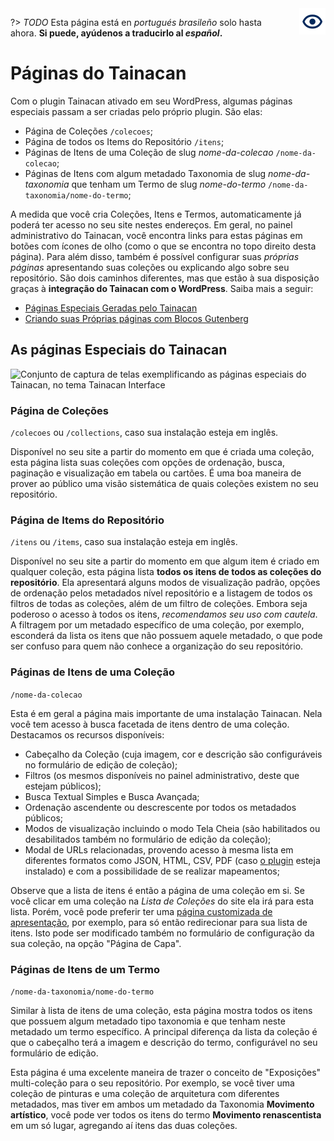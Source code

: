<div style="float: right; margin-left: 1rem;">
	<img 
		alt="Ícone de Ver no Tema" 
		src="/es-mx/_assets/images/icon_see.png"
		width="42"
		height="42">
</div>

?> _TODO_ Esta página está en _portugués brasileño_ solo hasta ahora. **Si puede, ayúdenos a traducirlo al _español_.**

# Páginas do Tainacan

Com o plugin Tainacan ativado em seu WordPress, algumas páginas especiais passam a ser criadas pelo próprio plugin. São elas:

- Página de Coleções `/colecoes`;
- Página de todos os Items do Repositório `/itens`;
- Páginas de Itens de uma Coleção de slug _nome-da-colecao_ `/nome-da-colecao`;
- Páginas de Itens com algum metadado Taxonomia de slug _nome-da-taxonomia_ que tenham um Termo de slug _nome-do-termo_ `/nome-da-taxonomia/nome-do-termo`;

A medida que você cria Coleções, Itens e Termos, automaticamente já poderá ter acesso no seu site nestes endereços. Em geral, no painel administrativo do Tainacan, você encontra links para estas páginas em botões com ícones de olho (como o que se encontra no topo direito desta página). Para além disso, também é possível configurar suas _próprias páginas_ apresentando suas coleções ou explicando algo sobre seu repositório. São dois caminhos diferentes, mas que estão à sua disposição graças à **integração do Tainacan com o WordPress**. Saiba mais a seguir:

- [Páginas Especiais Geradas pelo Tainacan](#as-páginas-especiais-do-Tainacan)
- [Criando suas Próprias páginas com Blocos Gutenberg](/es-mx/gutenberg-blocks)

## As páginas Especiais do Tainacan

![Conjunto de captura de telas exemplificando as páginas especiais do Tainacan, no  tema Tainacan Interface](/_assets/images/paginas_especiais_tainacan.png)

### Página de Coleções

`/colecoes` ou `/collections`, caso sua instalação esteja em inglês.

Disponível no seu site a partir do momento em que é criada uma coleção, esta página lista suas coleções com opções de ordenação, busca, paginação e visualização em tabela ou cartões. É uma boa maneira de prover ao público uma visão sistemática de quais coleções existem no seu repositório.

### Página de Items do Repositório

`/itens` ou `/items`, caso sua instalação esteja em inglês.

Disponível no seu site a partir do momento em que algum item é criado em qualquer coleção, esta página lista **todos os itens de todos as coleções do repositório**. Ela apresentará alguns modos de visualização padrão, opções de ordenação pelos metadados nível repositório e a listagem de todos os filtros de todas as coleções, além de um filtro de coleções. Embora seja poderoso o acesso à todos os itens, _recomendamos seu uso com cautela_. A filtragem por um metadado específico de uma coleção, por exemplo, esconderá da lista os itens que não possuem aquele metadado, o que pode ser confuso para quem não conhece a organização do seu repositório.

### Páginas de Itens de uma Coleção

`/nome-da-colecao`

Esta é em geral a página mais importante de uma instalação Tainacan. Nela você tem acesso à busca facetada de itens dentro de uma coleção. Destacamos os recursos disponíveis:

- Cabeçalho da Coleção (cuja imagem, cor e descrição são configuráveis no formulário de edição de coleção);
- Filtros (os mesmos disponíveis no painel administrativo, deste que estejam públicos);
- Busca Textual Simples e Busca Avançada;
- Ordenação ascendente ou descrescente por todos os metadados públicos;
- Modos de visualização incluindo o modo Tela Cheia (são habilitados ou desabilitados também no formulário de edição da coleção);
- Modal de URLs relacionadas, provendo acesso à mesma lista em diferentes formatos como JSON, HTML, CSV, PDF (caso [o plugin](/es-mx/plugin-pdf-exposer) esteja instalado) e com a possibilidade de se realizar mapeamentos;

Observe que a lista de itens é então a página de uma coleção em si. Se você clicar em uma coleção na _Lista de Coleções_ do site ela irá para esta lista. Porém, você pode preferir ter uma [página customizada de apresentação](/es-mx/gutenberg-blocks), por exemplo, para só então redirecionar para sua lista de itens. Isto pode ser modificado também no formulário de configuração da sua coleção, na opção "Página de Capa".

### Páginas de Itens de um Termo

`/nome-da-taxonomia/nome-do-termo`

Similar à lista de itens de uma coleção, esta página mostra todos os itens que possuem algum metadado tipo taxonomia e que tenham neste metadado um termo específico. A principal diferença da lista da coleção é que o cabeçalho terá a imagem e descrição do termo, configurável no seu formulário de edição.

Esta página é uma excelente maneira de trazer o conceito de "Exposições" multi-coleção para o seu repositório. Por exemplo, se você tiver uma coleção de pinturas e uma coleção de arquitetura com diferentes metadados, mas tiver em ambos um metadado da Taxonomia **Movimento artístico**, você pode ver todos os itens do termo **Movimento renascentista** em um só lugar, agregando aí itens das duas coleções.
